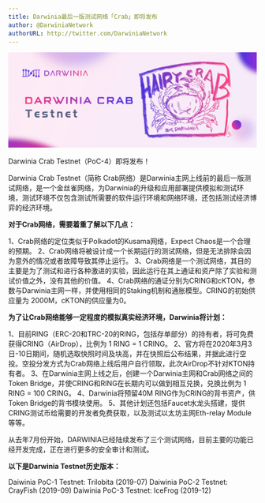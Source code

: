 ```yaml
---
title: Darwinia最后一版测试网络「Crab」即将发布
author: @DarwiniaNetwork
authorURL: http://twitter.com/DarwiniaNetwork
---
```


![](assets/doc19-1.png)

Darwinia Crab Testnet（PoC-4）即将发布！

Darwinia Crab Testnet（简称 Crab网络）是Darwinia主网上线前的最后一版测试网络，是一个金丝雀网络，为Darwinia的升级和应用部署提供模拟和测试环境，测试环境不仅包含测试所需要的软件运行环境和网络环境，还包括测试经济博弈的经济环境。

<!--truncate-->

**对于Crab网络，需要着重了解以下几点：**

1、Crab网络的定位类似于Polkadot的Kusama网络，Expect Chaos是一个合理的预期。
2、Crab网络将被设计成一个长期运行的测试网络，但是无法排除会因为意外的情况或者故障导致其停止运行。
3、Crab网络是一个测试网络，其目的主要是为了测试和进行各种激进的实验，因此运行在其上通证和资产除了实验和测试价值之外，没有其他的价值。
4、Crab网络的通证分别为CRING和cKTON，参数与Darwinia主网一样，并使用相同的Staking机制和通胀模型。CRING的初始供应量为 2000M，cKTON的供应量为0。

**为了让Crab网络能够一定程度的模拟真实经济环境，Darwinia将计划：**

1、目前RING（ERC-20和TRC-20的RING，包括存单部分）的持有者，将可免费获得CRING（AirDrop），比例为 1 RING = 1 CRING。
2、官方将在2020年3月3日-10日期间，随机选取快照时间及块高，并在快照后公布结果，并据此进行空投。空投分发方式为Crab网络上线后用户自行领取，此次AirDrop不针对KTON持有者。
3、在Darwinia主网上线之后，创建一个Darwinia主网和Crab网络之间的Token Bridge，并使CRING和RING在长期内可以做到相互兑换，兑换比例为 1 RING = 100 CRING。
4、Darwinia将预留40M RING作为CRING的背书资产，供Token Bridge的背书模块使用。
5、其他计划还包括Faucet水龙头搭建，提供CRING测试币给需要的开发者免费获取，以及测试以太坊主网Eth-relay Module等等。

从去年7月份开始，DARWINIA已经陆续发布了三个测试网络，目前主要的功能已经开发完成，正在进行更多的安全审计和测试。

**以下是Darwinia Testnet历史版本：**

Daiwinia PoC-1 Testnet: Trilobita (2019-07)
Daiwinia PoC-2 Testnet: CrayFish (2019-09)
Daiwinia PoC-3 Testnet: IceFrog (2019-12)
